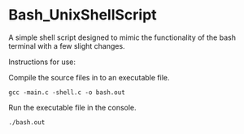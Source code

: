 # Bash_UnixShellScript

A simple shell script designed to mimic the functionality of the bash terminal with a few slight changes.

Instructions for use:

Compile the source files in to an executable file.
```
gcc -main.c -shell.c -o bash.out
```
Run the executable file in the console.
```
./bash.out
```

